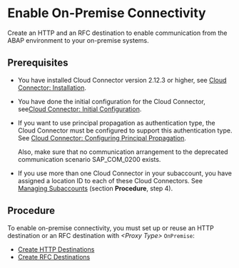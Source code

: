 <!-- loio9b6510edf4d844a28f022b3db41f3202 -->

# Enable On-Premise Connectivity

Create an HTTP and an RFC destination to enable communication from the ABAP environment to your on-premise systems.



<a name="loio9b6510edf4d844a28f022b3db41f3202__section_b5c_rl3_43b"/>

## Prerequisites

-   You have installed Cloud Connector version 2.12.3 or higher, see [Cloud Connector: Installation](https://help.sap.com/viewer/cca91383641e40ffbe03bdc78f00f681/Cloud/en-US/57ae3d62f63440f7952e57bfcef948d3.html).

-   You have done the initial configuration for the Cloud Connector, see[Cloud Connector: Initial Configuration](https://help.sap.com/viewer/cca91383641e40ffbe03bdc78f00f681/Cloud/en-US/db9170a7d97610148537d5a84bf79ba2.html).

-   If you want to use principal propagation as authentication type, the Cloud Connector must be configured to support this authentication type. See [Cloud Connector: Configuring Principal Propagation](https://help.sap.com/viewer/cca91383641e40ffbe03bdc78f00f681/Cloud/en-US/c84d4d0b12d34890b334998185f49e88.html).

    Also, make sure that no communication arrangement to the deprecated communication scenario SAP\_COM\_0200 exists.

-   If you use more than one Cloud Connector in your subaccount, you have assigned a location ID to each of these Cloud Connectors. See [Managing Subaccounts](https://help.sap.com/viewer/cca91383641e40ffbe03bdc78f00f681/Cloud/en-US/f16df12fab9f4fe1b8a4122f0fd54b6e.html) \(section **Procedure**, step 4\).



<a name="loio9b6510edf4d844a28f022b3db41f3202__section_p43_dm3_43b"/>

## Procedure

To enable on-premise connectivity, you must set up or reuse an HTTP destination or an RFC destination with *<Proxy Type\>* `OnPremise`:

-   [Create HTTP Destinations](https://help.sap.com/docs/connectivity/sap-btp-connectivity-cf/create-http-destinations?version=Cloud)
-   [Create RFC Destinations](https://help.sap.com/docs/connectivity/sap-btp-connectivity-cf/create-rfc-destinations?version=Cloud)

